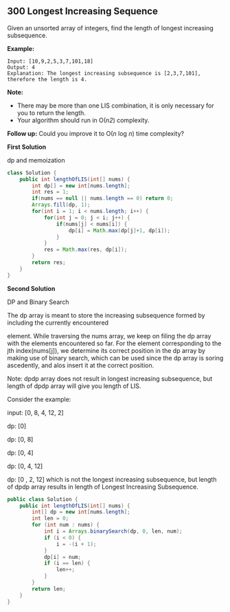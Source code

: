## 300 Longest Increasing Sequence ##

Given an unsorted array of integers, find the length of longest increasing subsequence.

**Example:**

```
Input: [10,9,2,5,3,7,101,18]
Output: 4 
Explanation: The longest increasing subsequence is [2,3,7,101], therefore the length is 4. 
```

**Note:**

- There may be more than one LIS combination, it is only necessary for you to return the length.
- Your algorithm should run in O(*n2*) complexity.

**Follow up:** Could you improve it to O(*n* log *n*) time complexity?

**First Solution**

dp and memoization

```java
class Solution {
    public int lengthOfLIS(int[] nums) {
        int dp[] = new int[nums.length];
        int res = 1;
        if(nums == null || nums.length == 0) return 0;
        Arrays.fill(dp, 1);
        for(int i = 1; i < nums.length; i++) {
            for(int j = 0; j < i; j++) {
                if(nums[j] < nums[i]) {
                    dp[i] = Math.max(dp[j]+1, dp[i]);
                }
            }
            res = Math.max(res, dp[i]);
        }
        return res;
    }
}
```



**Second Solution**

DP and Binary Search

The dp array is meant to store the increasing subsequence formed by including the currently encountered

element. While traversing the nums array, we keep on filing the dp array with the elements encountered so far. For the element corresponding to the jth index(nums[j]), we determine its correct position in the dp array by making use of binary search, which can be used since the dp array is soring ascedently, and alos insert it at the correct position.

Note: dpdp array does not result in longest increasing subsequence, but length of dpdp array will give you length of LIS.

Consider the example:

input: [0, 8, 4, 12, 2]

dp: [0]

dp: [0, 8]

dp: [0, 4]

dp: [0, 4, 12]

dp: [0 , 2, 12] which is not the longest increasing subsequence, but length of dpdp array results in length of Longest Increasing Subsequence.



```java
public class Solution {
    public int lengthOfLIS(int[] nums) {
        int[] dp = new int[nums.length];
        int len = 0;
        for (int num : nums) {
            int i = Arrays.binarySearch(dp, 0, len, num);
            if (i < 0) {
                i = -(i + 1);
            }
            dp[i] = num;
            if (i == len) {
                len++;
            }
        }
        return len;
    }
}
```



